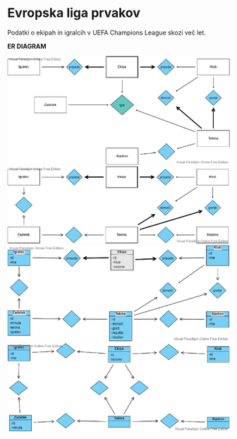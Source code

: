 # Evropska liga prvakov
Podatki o ekipah in igralcih v UEFA Champions League skozi več let.

**ER DIAGRAM**

![](ER_DIAGRAM.png)
![](er2.png)
![](er3.png)
![](er4.png)
